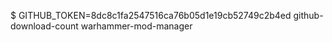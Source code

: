 
$ GITHUB_TOKEN=8dc8c1fa2547516ca76b05d1e19cb52749c2b4ed github-download-count warhammer-mod-manager
